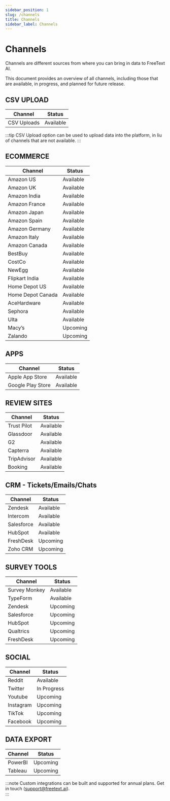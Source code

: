 ```yaml
---
sidebar_position: 1
slug: /channels
title: Channels 
sidebar_label: Channels 
---
```


# Channels 

Channels are different sources from where you can bring in data to FreeText AI.

This document provides an overview of all channels, including those that are available, in progress, and planned for future release.

## CSV UPLOAD

| Channel          | Status    |
|------------------|-----------|
| CSV Uploads      | Available |

:::tip
CSV Upload option can be used to upload data into the platform, in liu of channels that are not available.
:::

## ECOMMERCE

| Channel          | Status    |
|------------------|-----------|
| Amazon US        | Available |
| Amazon UK        | Available |
| Amazon India     | Available |
| Amazon France    | Available |
| Amazon Japan     | Available |
| Amazon Spain     | Available |
| Amazon Germany   | Available |
| Amazon Italy     | Available |
| Amazon Canada    | Available |
| BestBuy          | Available |
| CostCo           | Available |
| NewEgg           | Available |
| Flipkart India   | Available |
| Home Depot US    | Available |
| Home Depot Canada| Available |
| AceHardware      | Available |
| Sephora          | Available |
| Ulta             | Available |
| Macy’s           | Upcoming  |
| Zalando          | Upcoming  |

## APPS

| Channel          | Status    |
|------------------|-----------|
| Apple App Store  | Available |
| Google Play Store| Available |

## REVIEW SITES

| Channel          | Status    |
|------------------|-----------|
| Trust Pilot      | Available |
| Glassdoor        | Available |
| G2               | Available |
| Capterra         | Available |
| TripAdvisor      | Available |
| Booking          | Available |

## CRM - Tickets/Emails/Chats

| Channel          | Status    |
|------------------|-----------|
| Zendesk          | Available |
| Intercom         | Available |
| Salesforce       | Available |
| HubSpot          | Available |
| FreshDesk        | Upcoming  |
| Zoho CRM         | Upcoming  |

## SURVEY TOOLS 

| Channel          | Status    |
|------------------|-----------|
| Survey Monkey    | Available |
| TypeForm         | Available |
| Zendesk          | Upcoming  |
| Salesforce       | Upcoming  |
| HubSpot          | Upcoming  |
| Qualtrics        | Upcoming  |
| FreshDesk        | Upcoming  |


## SOCIAL

| Channel          | Status      |
|------------------|-------------|
| Reddit           | Available   |
| Twitter          | In Progress |
| Youtube          | Upcoming    |
| Instagram        | Upcoming    |
| TikTok           | Upcoming    |
| Facebook         | Upcoming    |

## DATA EXPORT 

| Channel          | Status    |
|------------------|-----------|
| PowerBI          | Upcoming  |
| Tableau          | Upcoming  |



:::note
Custom integrations can be built and supported for annual plans. Get in touch (support@freetext.ai).  
:::


